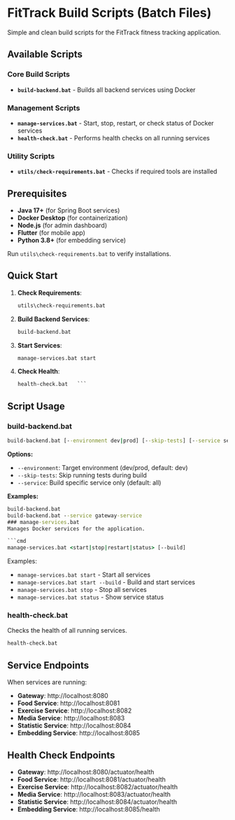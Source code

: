 # FitTrack Build Scripts (Batch Files)

Simple and clean build scripts for the FitTrack fitness tracking application.

## Available Scripts

### Core Build Scripts

- **`build-backend.bat`** - Builds all backend services using Docker

### Management Scripts

- **`manage-services.bat`** - Start, stop, restart, or check status of Docker services
- **`health-check.bat`** - Performs health checks on all running services

### Utility Scripts

- **`utils/check-requirements.bat`** - Checks if required tools are installed

## Prerequisites

- **Java 17+** (for Spring Boot services)
- **Docker Desktop** (for containerization)
- **Node.js** (for admin dashboard)
- **Flutter** (for mobile app)
- **Python 3.8+** (for embedding service)

Run `utils\check-requirements.bat` to verify installations.

## Quick Start

1. **Check Requirements**:
   ```cmd
   utils\check-requirements.bat
   ```

2. **Build Backend Services**:
   ```cmd
   build-backend.bat
   ```

3. **Start Services**:
   ```cmd
   manage-services.bat start
   ```

4. **Check Health**:
   ```cmd
   health-check.bat   ```

## Script Usage

### build-backend.bat
```cmd
build-backend.bat [--environment dev|prod] [--skip-tests] [--service service-name]
```

**Options:**
- `--environment`: Target environment (dev/prod, default: dev)
- `--skip-tests`: Skip running tests during build
- `--service`: Build specific service only (default: all)

**Examples:**
```cmd
build-backend.bat
build-backend.bat --service gateway-service
### manage-services.bat
Manages Docker services for the application.

```cmd
manage-services.bat <start|stop|restart|status> [--build]
```

Examples:
- `manage-services.bat start` - Start all services
- `manage-services.bat start --build` - Build and start services
- `manage-services.bat stop` - Stop all services
- `manage-services.bat status` - Show service status

### health-check.bat
Checks the health of all running services.

```cmd
health-check.bat
```

## Service Endpoints

When services are running:

- **Gateway**: http://localhost:8080
- **Food Service**: http://localhost:8081
- **Exercise Service**: http://localhost:8082
- **Media Service**: http://localhost:8083
- **Statistic Service**: http://localhost:8084
- **Embedding Service**: http://localhost:8085

## Health Check Endpoints

- **Gateway**: http://localhost:8080/actuator/health
- **Food Service**: http://localhost:8081/actuator/health
- **Exercise Service**: http://localhost:8082/actuator/health
- **Media Service**: http://localhost:8083/actuator/health
- **Statistic Service**: http://localhost:8084/actuator/health
- **Embedding Service**: http://localhost:8085/health


